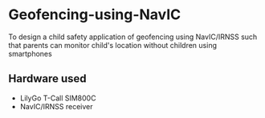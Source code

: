 # Geofencing-using-NavIC
To design a child safety application of geofencing using NavIC/IRNSS  such that parents can monitor child's location without children using smartphones

## Hardware used

* <a herf="https://github.com/Xinyuan-LilyGO/LilyGo-T-Call-SIM800/"> LilyGo T-Call SIM800C </a> 
* NavIC/IRNSS receiver
